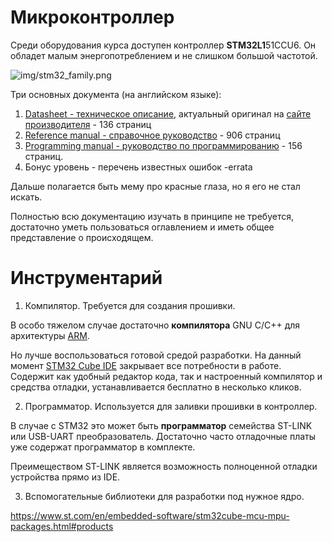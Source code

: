 # Микроконтроллер

Среди оборудования курса доступен контроллер **STM32L1**51CCU6. Он обладет малым энергопотреблением и не слишком большой частотой.

![img/stm32_family.png](/home/u9122197373/Projects/IoT/stm32l1/img/stm32_family.png)



Три основных документа (на английском языке):

1. [Datasheet - техническое описание](doc/DS8890.pdf), актуальный оригинал на [сайте производителя](https://www.st.com/content/st_com/en/products/microcontrollers-microprocessors/stm32-32-bit-arm-cortex-mcus/stm32-ultra-low-power-mcus/stm32l1-series/stm32l151-152/stm32l151cc.html#resource) - 136 страниц
2. [Reference manual - справочное руководство](doc/RM0038.pdf) - 906 страниц
3. [Programming manual - руководство по программированию](doc/PM0056.pdf) - 156 страниц.
4. Бонус уровень - перечень известных ошибок -errata

Дальше полагается быть мему про красные глаза, но я его не стал искать.

Полностью всю документацию изучать в принципе не требуется, достаточно уметь пользоваться оглавлением и иметь общее представление о происходящем.

# Инструментарий

1. Компилятор. 
   Требуется для создания прошивки.

В особо тяжелом случае достаточно **компилятора** GNU C/С++ для архитектуры [ARM](https://developer.arm.com/tools-and-software/open-source-software/developer-tools/gnu-toolchain/gnu-rm). 

Но лучше воспользоваться готовой средой разработки. На данный момент [STM32 Cube IDE](https://www.st.com/en/development-tools/stm32cubeide.html) закрывает все потребности в работе. Содержит как удобный редактор кода, так и настроенный компилятор и средства отладки, устанавливается бесплатно в несколько кликов.

2. Программатор.
   Используется для заливки прошивки в контроллер.

В случае с STM32 это может быть **программатор** семейства ST-LINK или USB-UART преобразователь. Достаточно часто отладочные платы уже содержат программатор в комплекте.

Преимеществом ST-LINK является возможность полноценной отладки устройства прямо из IDE.

3. Вспомогательные библиотеки для разработки под нужное ядро.

https://www.st.com/en/embedded-software/stm32cube-mcu-mpu-packages.html#products